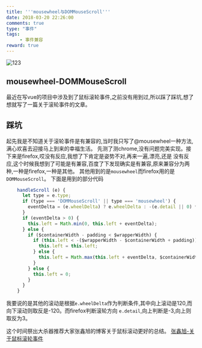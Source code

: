 ```yaml
---
title: '''mousewheel与DOMMouseScroll'''
date: 2018-03-20 22:26:00
comments: true
type: "事件"
tags:
     - 事件兼容
reward: true
---
```

![123](https://qn.tyty.me/1234.jpg)
<!--more-->
##  mousewheel-DOMMouseScroll
  最近在写vue的项目中涉及到了鼠标滚轮事件,之前没有用到过,所以踩了踩坑,想了想就写了一篇关于滚轮事件的文章。

##  踩坑
  起先我是不知道关于滚轮事件是有兼容的,当时我只写了@mousewheel一种方法,满心欢喜去迎接马上到来的幸福生活。
  先测了测chrome,没有问题完美实现。接下来是firefox,哎没有反应,我想了下肯定是姿势不对,再来一遍,漂亮,还是
  没有反应,这个时候我想到了可能是有兼容,百度了下发现确实是有兼容,原来兼容分为两种,一种是firefox,一种是其他。
  其他用到的是`mousewheel`而firefox用的是`DOMMouseScroll`。
  下面是用到的部分代码
  ```js
      handleScroll (e) {
        let type = e.type;
        if (type === 'DOMMouseScroll' || type === 'mousewheel') {
          eventDelta = (e.wheelDelta) ? e.wheelDelta : -(e.detail || 0) * 40;
        }
        if (eventDelta > 0) {
          this.left = Math.min(0, this.left + eventDelta);
        } else {
          if ($containerWidth - padding < $wrapperWidth) {
            if (this.left < -($wrapperWidth - $containerWidth + padding)) {
              this.left = this.left;
            } else {
              this.left = Math.max(this.left + eventDelta, $containerWidth - $wrapperWidth - padding);
            }
          } else {
            this.left = 0;
          }
        }
      }
  ```
  我要说的是其他的滚动是根据`e.wheelDelta`作为判断条件,其中向上滚动是120,而向下滚动则取反是-120。而firefox判断滚轮方向
  `e.detail`,向上判断是-3,向上则取反为3。

  这个时间祭出大杀器推荐大家张鑫旭的博客关于鼠标滚动更好的总结。
  [张鑫旭-关于鼠标滚轮事件](http://www.zhangxinxu.com/wordpress/2013/04/js-mousewheel-dommousescroll-event/)